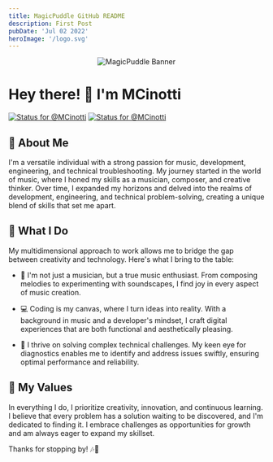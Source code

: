 ```yaml
---
title: MagicPuddle GitHub README
description: First Post
pubDate: 'Jul 02 2022'
heroImage: '/logo.svg'
---
```


<p align="center">
  <img src="https://github.com/MagicPuddle/media/blob/875e5e99f1e108c12e5da44c4e8a571af9ca7776/banner.png" alt="MagicPuddle Banner">
</p>

# Hey there! 👋 I'm MCinotti

[![Status for @MCinotti](https://badge.stateful.com/MCinotti/status.svg)](https://app.stateful.com/@MCinotti)
[![Status for @MCinotti](https://badge.stateful.com/MCinotti/dnd.svg)](https://app.stateful.com/@MCinotti)

## 🎵 About Me
I'm a versatile individual with a strong passion for music, development, engineering, and technical troubleshooting. My journey started in the world of music, where I honed my skills as a musician, composer, and creative thinker. Over time, I expanded my horizons and delved into the realms of development, engineering, and technical problem-solving, creating a unique blend of skills that set me apart.

## 🚀 What I Do
My multidimensional approach to work allows me to bridge the gap between creativity and technology. Here's what I bring to the table:

- 🎼 I'm not just a musician, but a true music enthusiast. From composing melodies to experimenting with soundscapes, I find joy in every aspect of music creation.

- 💻 Coding is my canvas, where I turn ideas into reality. With a background in music and a developer's mindset, I craft digital experiences that are both functional and aesthetically pleasing.

- 🔧 I thrive on solving complex technical challenges. My keen eye for diagnostics enables me to identify and address issues swiftly, ensuring optimal performance and reliability.

## 🌟 My Values
In everything I do, I prioritize creativity, innovation, and continuous learning. I believe that every problem has a solution waiting to be discovered, and I'm dedicated to finding it. I embrace challenges as opportunities for growth and am always eager to expand my skillset.

Thanks for stopping by! 🎶🎉
